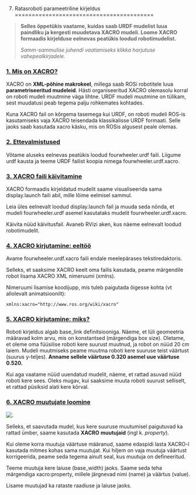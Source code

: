 



 7. Ratasroboti parameetriline kirjeldus
=========================================











> 
> 
> **Selles õppetükis vaatame, kuidas saab URDF mudelist luua paindliku ja kergesti muudetava XACRO mudeli. Loome XACRO formaadis kirjelduse eelnevas peatükis loodud robotimudelist.**
> 
> 
> 
> 
> *Samm-sammulise juhendi vaatamiseks klikka harjutuse vahepealkirjadele.*
> 
> 
> 
> 



### [**1. Mis on XACRO?**](#)

XACRO on **XML-põhine makrokeel**, millega saab ROSi robotitele luua **parametriseeritud mudeleid**. Hästi organiseeritud XACRO olemasolu korral on roboti mudeli muutmine väga lihtne. URDF mudeli muutmine on tülikam, sest muudatusi peab tegema palju rohkemates kohtades.




Kuna XACRO fail on kõrgema tasemega kui URDF, on roboti mudeli ROS-is kasutamiseks vaja XACRO teisendada klassikalisse URDF formaati. Selle jaoks saab kasutada xacro käsku, mis on ROSis algusest peale olemas.









### [**2. Ettevalmistused**](#)

Võtame aluseks eelnevas peatükis loodud fourwheeler.urdf faili. Liigume urdf kausta ja teeme URDF failist koopia nimega fourwheeler.urdf.xacro.














### [**3. XACRO faili käivitamine**](#)

XACRO formaadis kirjeldatud mudelit saame visualiseerida sama display.launch faili abil, mille lõime eelmisel sammul.




 Leia üles eelnevalt loodud display.launch fail ja muuda seda nõnda, et mudeli fourwheeler.urdf asemel kasutataks mudelit fourwheeler.urdf.xacro.




Käivita nüüd käivitusfail. Avaneb RVizi aken, kus näeme eelnevalt loodud robotimudelit.









### [**4. XACRO kirjutamine: eeltöö**](#)

Avame fourwheeler.urdf.xacro faili endale meelepärases tekstiredaktoris.




Selleks, et saaksime XACRO keelt oma failis kasutada, peame märgendile robot lisama XACRO XML nimeruumi (xmlns).




 Nimeruumi lisamise koodijupp, mis tuleb paigutada õigesse kohta (vt allolevalt animatsioonilt):




```
xmlns:xacro="http://www.ros.org/wiki/xacro"
```












### [**5. XACRO kirjutamine: miks?**](#)

Roboti kirjeldus algab base\_link definitsiooniga. Näeme, et lüli geomeetria määravad kolm arvu, mis on konstantsed (märgendiga box size). Oletame, et oleme oma füüsilise roboti kere suurust muutnud, ja robot on nüüd 20 cm laiem. Mudeli muutmiseks peame muutma roboti kere suuruse teist väärtust (suurus y-teljes). **Anname sellele väärtuse 0.320 asemel uue väärtuse 0.520.**




Kui aga vaatame nüüd uuendatud mudelit, näeme, et rattad asuvad nüüd roboti kere sees. Oleks mugav, kui saaksime muuta roboti suurust selliselt, et rattad püsiksid alati kere kõrval.  










### [**6. XACRO muutujate loomine**](#)

![.](https://sisu.ut.ee/sites/default/files/rosak/files/4wheeler_drawings.png)




Selleks, et saavutada mudel, kus kere suuruse muutumisel paigutuvad ka rattad ümber, saame kasutada **XACRO** **muutujaid** (ingl k. *property*).




Kui oleme korra muutuja väärtuse määranud, saame edaspidi lasta XACRO-l kasutada mitmes kohas sama muutujat. Kui hiljem on vaja muutuja väärtust korrigeerida, peame seda tegema ainult seal, kus muutuja on defineeritud.




Teeme muutuja kere laiuse (base\_width) jaoks. Saame seda teha märgendiga xacro:property, millele järgnevad nimi (name) ja väärtus (value).




Lisame muutujad ka rataste raadiuse ja laiuse jaoks.












